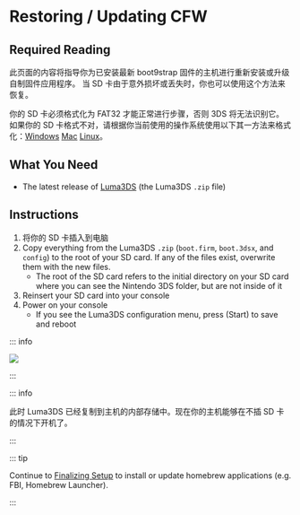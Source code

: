 # Restoring / Updating CFW

## Required Reading

此页面的内容将指导你为已安装最新 boot9strap 固件的主机进行重新安装或升级自制固件应用程序。 当 SD 卡由于意外损坏或丢失时，你也可以使用这个方法来恢复。

你的 SD 卡必须格式化为 FAT32 才能正常进行步骤，否则 3DS 将无法识别它。 如果你的 SD 卡格式不对，请根据你当前使用的操作系统使用以下其一方法来格式化：[Windows](formatting-sd-\(windows\)) [Mac](formatting-sd-\(mac\)) [Linux](formatting-sd-\(linux\))。

## What You Need

- The latest release of [Luma3DS](https://github.com/LumaTeam/Luma3DS/releases/latest) (the Luma3DS `.zip` file)

## Instructions

1. 将你的 SD 卡插入到电脑
2. Copy everything from the Luma3DS `.zip` (`boot.firm`, `boot.3dsx`, and `config`) to the root of your SD card. If any of the files exist, overwrite them with the new files.
    - The root of the SD card refers to the initial directory on your SD card where you can see the Nintendo 3DS folder, but are not inside of it
3. Reinsert your SD card into your console
4. Power on your console
    - If you see the Luma3DS configuration menu, press (Start) to save and reboot

::: info

![](/images/screenshots/restoringcfw-root-layout.png)

:::

::: info

此时 Luma3DS 已经复制到主机的内部存储中。现在你的主机能够在不插 SD 卡的情况下开机了。

:::

::: tip

Continue to [Finalizing Setup](finalizing-setup) to install or update homebrew applications (e.g. FBI, Homebrew Launcher).

:::
